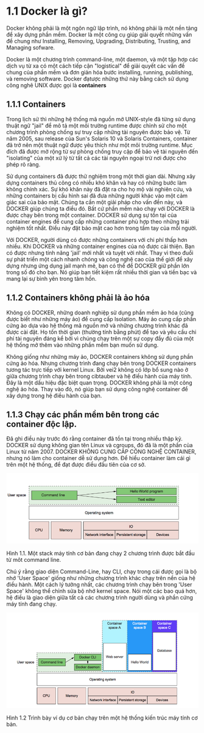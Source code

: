 # 1.1 Docker là gì?

Docker không phải là một ngôn ngữ lập trình, nó không phải là một nền tảng để xây dựng phần mềm. Docker là một công cụ giúp giải quyết những vấn đề chung như Installing, Removing, Upgrading, Distributing, Trusting, and Managing sofware.

Docker là một chương trình command-line, một daemon, và một tập hơp các dịch vụ từ xa có một cách tiếp cận "logistical" để giải quyết các vấn đề chung của phần mềm và đơn giản hóa bước installing, running, publishing, và removing software. Docker đạtược những thứ này bằng cách sử dụng công nghê UNIX được gọi là **containers**

## 1.1.1 Containers

Trong lịch sử thì những hệ thống mã nguồn mở UNIX-style đã từng sử dụng thuật ngữ "jail" để mô tả một môi trường runtime được chỉnh sử cho một chương trình phòng chống sự truy cập những tài nguyên được bảo vệ. Từ năm 2005, sau release của Sun's Solaris 10 và Solaris Containers, container đã trở nên một thuật ngữ được yêu thích như một môi trường runtime. Mục đích đã được mở rộng từ sự phòng chống truy cập để bảo vệ tài nguyên đến "isolating" của một xử lý từ tất cả các tài nguyên ngoại trừ nơi được cho phép rõ ràng.

Sử dụng containers đã được thử nghiệm trong một thời gian dài. Nhưng xây dựng containers thủ công có nhiều khó khăn và hay có những bước làm không chính xác. Sự khó khăn này đã đặt ra cho họ mộ vài nghiên cứu, và những containers bị cấu hình sai đã đưa những người khác vào một cảm giác sai của bảo mật. Chúng ta cần một giải pháp cho vấn đền này, và DOCKER giúp chúng ta điều đó. Bất cứ phần mềm nào chạy với DOCKER là được chạy bên trong một container. DOCKER sử dụng sự tồn tại của container engines để cung cấp những container phù hợp theo những trải nghiệm tốt nhất. Điều này đặt bảo mật cao hơn trong tầm tay của mỗi người.

Với DOCKER, người dùng có được những containers với chi phí thấp hơn nhiều. Khi DOCKER và những container engines của nó được cải thiện. Bạn có được nhưng tính năng 'jail' mới nhất và tuyệt vời nhất. Thay vì theo đuổi sự phát triển một cách nhanh chóng và công nghệ cao của thế giới để xây dựng nhưng ứng dụng jail mạnh mẽ, bạn có thể để DOCKER giữ phần lớn trong số đó cho bạn. Nó giúp bạn tiết kiệm rất nhiều thời gian và tiền bạc và mang lại sự bình yên trong tâm hồn.

## 1.1.2 Containers không phải là ảo hóa

Không có DOCKER, những doanh nghiệp sử dụng phần mềm ảo hóa (cũng được biết như những máy ảo) để cung cấp Isolation. Máy ảo cung cấp phần cứng ào dựa vào hệ thống mã nguồn mở và những chương trình khác đã được cài đặt. Họ tốn thời gian (thường tính bằng phút) để tạo và yêu cầu chi phí tài nguyên đáng kể bởi vì chúng chạy trên một sự copy đầy đủ của một hệ thống mở thêm vào những phần mềm bạn muốn sử dụng. 

Không giống như những máy ảo, DOCKER containers không sử dụng phần cứng ảo hóa. Nhưng chương trình đang chạy bên trong DOCKER containers tương tác trực tiếp với kernel Linux. Bởi vei2 không có lớp bổ sung nào ở giữa chương trình chạy bên trong cibtauber và hệ điều hành của máy tính. Đây là một dấu hiệu đặc biệt quan trọng. DOCKER không phải là một công nghệ ảo hóa. Thay vào đó, nó giúp bạn sử dụng công nghệ container để xây dựng trong hệ điều hành của bạn.

## 1.1.3 Chạy các phần mềm bên trong các container độc lập.

Đã ghi điều này trước đó rằng container đã tồn tại trong nhiều thập kỷ. DOCKER sử dụng không gian tên Linux và cgroups, đó đã là một phần của Linux từ năm 2007. DOCKER KHÔNG CUNG CẤP CÔNG NGHỆ CONTAINER, nhưng nó làm cho container dễ sử dụng hơn. Để hiểu container làm cái gì trên một hệ thống, để đạt được điều đầu tiên của cơ sở.

![](https://github.com/vuongmao/docker-in-action-vn/blob/master/asset/1.1.3-image-1.png)

Hình 1.1. Một stack máy tính cơ bản đang chạy 2 chương trình được bắt đầu từ môt command line.

Chú ý rằng giao diện Command-Line, hay CLI, chạy trong cái được gọi là bộ nhớ 'User Space' giống như những chương trình khác chạy trên nền của hệ điều hành. Một cách lý tưởng nhất, các chương trình chạy bên trong 'User Space' không thể chỉnh sửa bộ nhớ kernel space. Nói một các bao quá hơn, hệ điều là giao diện giữa tất cả các chương trình người dùng và phần cứng máy tính đang chạy.

![](https://github.com/vuongmao/docker-in-action-vn/blob/master/asset/1.1.3-image-2.png)

Hình 1.2 Trình bày ví dụ cơ bản chạy trên một hệ thống kiến trúc máy tính cơ bản.
